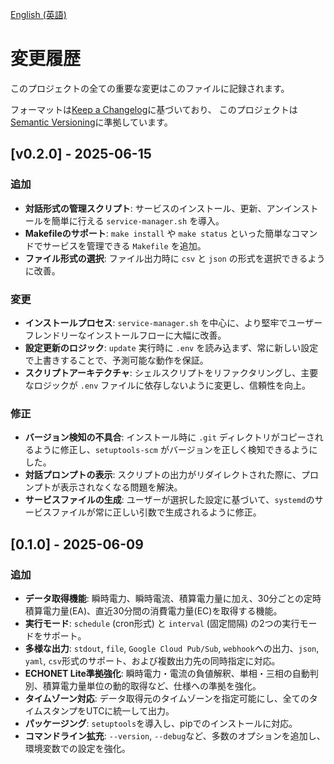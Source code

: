 [English (英語)](CHANGELOG.md)

# 変更履歴
このプロジェクトの全ての重要な変更はこのファイルに記録されます。

フォーマットは[Keep a Changelog](https://keepachangelog.com/ja/1.0.0/)に基づいており、
このプロジェクトは[Semantic Versioning](https://semver.org/lang/ja/)に準拠しています。

## [v0.2.0] - 2025-06-15

### 追加
- **対話形式の管理スクリプト**: サービスのインストール、更新、アンインストールを簡単に行える `service-manager.sh` を導入。
- **Makefileのサポート**: `make install` や `make status` といった簡単なコマンドでサービスを管理できる `Makefile` を追加。
- **ファイル形式の選択**: ファイル出力時に `csv` と `json` の形式を選択できるように改善。

### 変更
- **インストールプロセス**: `service-manager.sh` を中心に、より堅牢でユーザーフレンドリーなインストールフローに大幅に改善。
- **設定更新のロジック**: `update` 実行時に `.env` を読み込まず、常に新しい設定で上書きすることで、予測可能な動作を保証。
- **スクリプトアーキテクチャ**: シェルスクリプトをリファクタリングし、主要なロジックが `.env` ファイルに依存しないように変更し、信頼性を向上。

### 修正
- **バージョン検知の不具合**: インストール時に `.git` ディレクトリがコピーされるように修正し、`setuptools-scm` がバージョンを正しく検知できるようにした。
- **対話プロンプトの表示**: スクリプトの出力がリダイレクトされた際に、プロンプトが表示されなくなる問題を解決。
- **サービスファイルの生成**: ユーザーが選択した設定に基づいて、`systemd`のサービスファイルが常に正しい引数で生成されるように修正。

## [0.1.0] - 2025-06-09

### 追加
- **データ取得機能**: 瞬時電力、瞬時電流、積算電力量に加え、30分ごとの定時積算電力量(EA)、直近30分間の消費電力量(EC)を取得する機能。
- **実行モード**: `schedule` (cron形式) と `interval` (固定間隔) の2つの実行モードをサポート。
- **多様な出力**: `stdout`, `file`, `Google Cloud Pub/Sub`, `webhook`への出力、`json`, `yaml`, `csv`形式のサポート、および複数出力先の同時指定に対応。
- **ECHONET Lite準拠強化**: 瞬時電力・電流の負値解釈、単相・三相の自動判別、積算電力量単位の動的取得など、仕様への準拠を強化。
- **タイムゾーン対応**: データ取得元のタイムゾーンを指定可能にし、全てのタイムスタンプをUTCに統一して出力。
- **パッケージング**: `setuptools`を導入し、pipでのインストールに対応。
- **コマンドライン拡充**: `--version`, `--debug`など、多数のオプションを追加し、環境変数での設定を強化。

